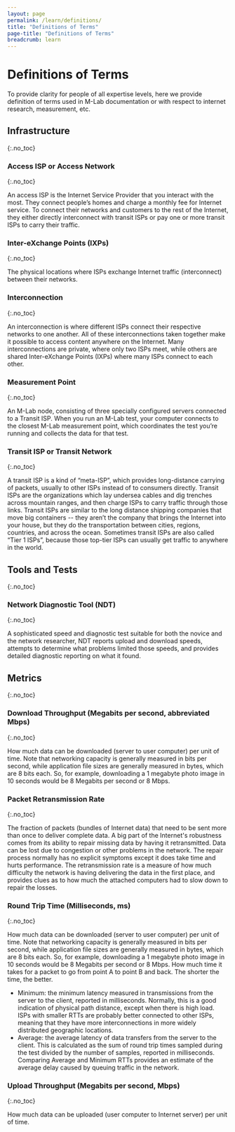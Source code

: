 ```yaml
---
layout: page
permalink: /learn/definitions/
title: "Definitions of Terms"
page-title: "Definitions of Terms"
breadcrumb: learn
---
```


# Definitions of Terms

To provide clarity for people of all expertise levels, here we provide definition of terms used in M-Lab documentation or with respect to internet research, measurement, etc.

## Infrastructure
{:.no_toc}

### Access ISP or Access Network
{:.no_toc}

An access ISP is the Internet Service Provider that you interact with the most. They connect people’s homes and charge a monthly fee for Internet service. To connect their networks and customers to the rest of the Internet, they either directly interconnect with transit ISPs or pay one or more transit ISPs to carry their traffic.

### Inter-eXchange Points (IXPs)
{:.no_toc}

The physical locations where ISPs exchange Internet traffic (interconnect) between their networks.

### Interconnection
{:.no_toc}

An interconnection is where different ISPs connect their respective networks to one another. All of these interconnections taken together make it possible to access content anywhere on the Internet. Many interconnections are private, where only two ISPs meet, while others are shared Inter-eXchange Points (IXPs) where many ISPs connect to each other.

### Measurement Point
{:.no_toc}

An M-Lab node, consisting of three specially configured servers connected to a Transit ISP. When you run an M-Lab test, your computer connects to the closest M-Lab measurement point, which coordinates the test you’re running and collects the data for that test.

### Transit ISP or Transit Network
{:.no_toc}

A transit ISP is a kind of “meta-ISP”, which provides long-distance carrying of packets, usually to other ISPs instead of to consumers directly. Transit ISPs are the organizations which lay undersea cables and dig trenches across mountain ranges, and then charge ISPs to carry traffic through those links. Transit ISPs are similar to the long distance shipping companies that move big containers -- they aren’t the company that brings the Internet into your house, but they do the transportation between cities, regions, countries, and across the ocean. Sometimes transit ISPs are also called “Tier 1 ISPs”, because those top-tier ISPs can usually get traffic to anywhere in the world.

## Tools and Tests
{:.no_toc}

### Network Diagnostic Tool (NDT)
{:.no_toc}

A sophisticated speed and diagnostic test suitable for both the novice and the network researcher, NDT reports upload and download speeds, attempts to determine what problems limited those speeds, and provides detailed diagnostic reporting on what it found.

## Metrics
{:.no_toc}

### Download Throughput (Megabits per second, abbreviated Mbps)
{:.no_toc}

How much data can be downloaded (server to user computer) per unit of time. Note that networking capacity is generally measured in bits per second, while application file sizes are generally measured in bytes, which are 8 bits each. So, for example, downloading a 1 megabyte photo image in 10 seconds would be 8 Megabits per second or 8 Mbps.

### Packet Retransmission Rate
{:.no_toc}

The fraction of packets (bundles of Internet data) that need to be sent more than once to deliver complete data. A big part of the Internet's robustness comes from its ability to repair missing data by having it retransmitted. Data can be lost due to congestion or other problems in the network. The repair process normally has no explicit symptoms except it does take time and hurts performance. The retransmission rate is a measure of how much difficulty the network is having delivering the data in the first place, and provides clues as to how much the attached computers had to slow down to repair the losses.

### Round Trip Time (Milliseconds, ms)
{:.no_toc}

How much data can be downloaded (server to user computer) per unit of time. Note that networking capacity is generally measured in bits per second, while application file sizes are generally measured in bytes, which are 8 bits each. So, for example, downloading a 1 megabyte photo image in 10 seconds would be 8 Megabits per second or 8 Mbps. How much time it takes for a packet to go from point A to point B and back. The shorter the time, the better.
* Minimum: the minimum latency measured in transmissions from the server to the client, reported in milliseconds. Normally, this is a good indication of physical path distance, except when there is high load. ISPs with smaller RTTs are probably better connected to other ISPs, meaning that they have more interconnections in more widely distributed geographic locations.
* Average: the average latency of data transfers from the server to the client. This is calculated as the sum of round trip times sampled during the test divided by the number of samples, reported in milliseconds.
Comparing Average and Minimum RTTs provides an estimate of the average delay caused by queuing traffic in the network.

### Upload Throughput (Megabits per second, Mbps)
{:.no_toc}

How much data can be uploaded (user computer to Internet server) per unit of time.
